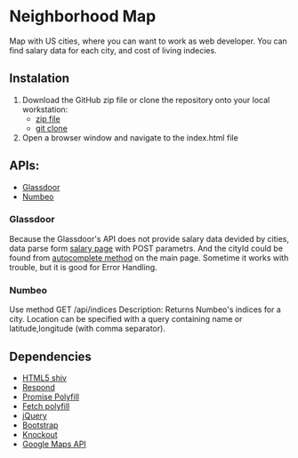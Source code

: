 # Neighborhood Map
Map with US cities, where you can want to work as web developer. You can find salary data for each city, and cost of living indecies.

## Instalation
1. Download the GitHub zip file or clone the repository onto your local workstation: 
	* [zip file](https://github.com/a-yasinsky/frontend-nanodegree-neighborhood-map/archive/master.zip)
	* [git clone](https://github.com/a-yasinsky/frontend-nanodegree-neighborhood-map.git)
2. Open a browser window and navigate to the index.html file

## APIs:
* [Glassdoor](https://www.glassdoor.com/developer/index.htm)
* [Numbeo](https://www.numbeo.com/api/doc.jsp)

### Glassdoor
Because the Glassdoor's API does not provide salary data devided by cities, data parse form [salary page](https://www.glassdoor.com/Salaries/company-salaries.htm) with POST parametrs. And the cityId could be found from [autocomplete method](https://www.glassdoor.com/findPopularLocationAjax.htm) on the main page.
Sometime it works with trouble, but it is good for Error Handling.

### Numbeo
Use method GET /api/indices
Description: Returns Numbeo's indices for a city. Location can be specified with a query containing name or latitude,longitude (with comma separator).

## Dependencies

* [HTML5 shiv](https://github.com/aFarkas/html5shiv) 
* [Respond](https://github.com/scottjehl/Respond/) 
* [Promise Polyfill](https://github.com/taylorhakes/promise-polyfill)
* [Fetch polyfill](https://github.com/github/fetch)
* [jQuery](https://jquery.com/)
* [Bootstrap](http://getbootstrap.com/)
* [Knockout](http://knockoutjs.com/)
* [Google Maps API](https://developers.google.com/maps/documentation/javascript/)
